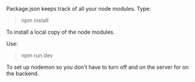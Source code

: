 Package.json keeps track of all your node modules. Type:
> npm install

To install a local copy of the node modules.

Use:
> npm run dev

To set up nodemon so you don't have to turn off and on the server for on the backend.

